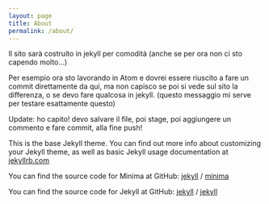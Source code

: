 ```yaml
---
layout: page
title: About
permalink: /about/
---
```


Il sito sarà costruito in jekyll per comodità (anche se per ora non ci sto capendo molto...)

Per esempio ora sto lavorando in Atom e dovrei essere riuscito a fare un commit direttamente da qui, ma non capisco se poi si vede sul sito la differenza, o se devo fare qualcosa in jekyll. (questo messaggio mi serve per testare esattamente questo)

Update: ho capito! devo salvare il file, poi stage, poi aggiungere un commento e fare commit, alla fine push!

This is the base Jekyll theme. You can find out more info about customizing your Jekyll theme, as well as basic Jekyll usage documentation at [jekyllrb.com](https://jekyllrb.com/)

You can find the source code for Minima at GitHub:
[jekyll][jekyll-organization] /
[minima](https://github.com/jekyll/minima)

You can find the source code for Jekyll at GitHub:
[jekyll][jekyll-organization] /
[jekyll](https://github.com/jekyll/jekyll)


[jekyll-organization]: https://github.com/jekyll
